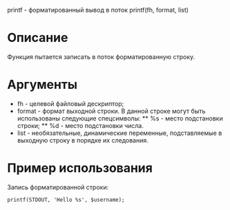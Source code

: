 printf - форматированный вывод в поток
    printf(fh, format, list)

Описание
========

Функция пытается записать в поток форматированную строку.

Аргументы
=========

* fh - целевой файловый дескриптор;
* format - формат выходной строки. В данной строке могут быть использованы следующие спецсимволы:
** %s - место подстановки строки;
** %d - место подстановки числа.
* list - необязательные, динамические переменные, подставляемые в выходную строку в порядке их следования.

Пример использования
====================

Запись форматированной строки:

    printf(STDOUT, 'Hello %s', $username);

